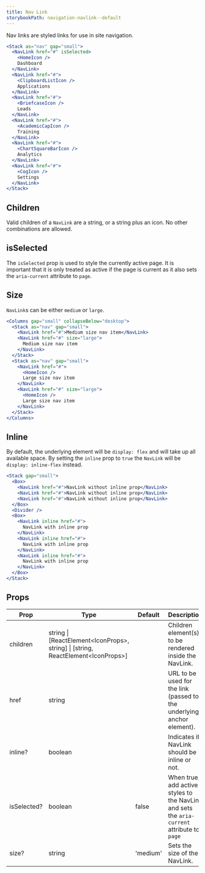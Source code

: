 ```yaml
---
title: Nav Link
storybookPath: navigation-navlink--default
---
```


Nav links are styled links for use in site navigation.

```jsx live
<Stack as="nav" gap="small">
  <NavLink href="#" isSelected>
    <HomeIcon />
    Dashboard
  </NavLink>
  <NavLink href="#">
    <ClipboardListIcon />
    Applications
  </NavLink>
  <NavLink href="#">
    <BriefcaseIcon />
    Leads
  </NavLink>
  <NavLink href="#">
    <AcademicCapIcon />
    Training
  </NavLink>
  <NavLink href="#">
    <ChartSquareBarIcon />
    Analytics
  </NavLink>
  <NavLink href="#">
    <CogIcon />
    Settings
  </NavLink>
</Stack>
```

## Children

Valid children of a `NavLink` are a string, or a string plus an icon. No other
combinations are allowed.

## isSelected

The `isSelected` prop is used to style the currently active page. It is
important that it is only treated as active if the page is current as it also
sets the `aria-current` attribute to `page`.

## Size

`NavLink`s can be either `medium` or `large`.

```jsx live
<Columns gap="small" collapseBelow="desktop">
  <Stack as="nav" gap="small">
    <NavLink href="#">Medium size nav item</NavLink>
    <NavLink href="#" size="large">
      Medium size nav item
    </NavLink>
  </Stack>
  <Stack as="nav" gap="small">
    <NavLink href="#">
      <HomeIcon />
      Large size nav item
    </NavLink>
    <NavLink href="#" size="large">
      <HomeIcon />
      Large size nav item
    </NavLink>
  </Stack>
</Columns>
```

## Inline

By default, the underlying element will be `display: flex` and will take up all
available space. By setting the `inline` prop to `true` the `NavLink` will be
`display: inline-flex` instead.

```jsx live
<Stack gap="small">
  <Box>
    <NavLink href="#">NavLink without inline prop</NavLink>
    <NavLink href="#">NavLink without inline prop</NavLink>
    <NavLink href="#">NavLink without inline prop</NavLink>
  </Box>
  <Divider />
  <Box>
    <NavLink inline href="#">
      NavLink with inline prop
    </NavLink>
    <NavLink inline href="#">
      NavLink with inline prop
    </NavLink>
    <NavLink inline href="#">
      NavLink with inline prop
    </NavLink>
  </Box>
</Stack>
```

## Props

| Prop        | Type                                                                               | Default  | Description                                                                                 |
| ----------- | ---------------------------------------------------------------------------------- | -------- | ------------------------------------------------------------------------------------------- |
| children    | string \| [ReactElement<IconProps\>, string] \| [string, ReactElement<IconProps\>] |          | Children element(s) to be rendered inside the NavLink.                                      |
| href        | string                                                                             |          | URL to be used for the link (passed to the underlying anchor element).                      |
| inline?     | boolean                                                                            |          | Indicates if NavLink should be inline or not.                                               |
| isSelected? | boolean                                                                            | false    | When true, add active styles to the NavLink and sets the `aria-current` attribute to `page` |
| size?       | string                                                                             | 'medium' | Sets the size of the NavLink.                                                               |
